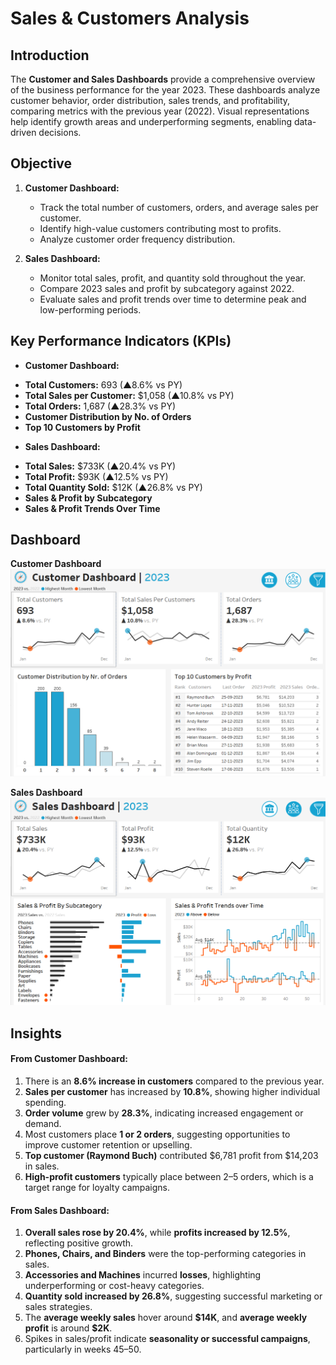 # Sales & Customers Analysis

## Introduction

The **Customer and Sales Dashboards** provide a comprehensive overview of the business performance for the year 2023. These dashboards analyze customer behavior, order distribution, sales trends, and profitability, comparing metrics with the previous year (2022). Visual representations help identify growth areas and underperforming segments, enabling data-driven decisions.

## Objective
1. **Customer Dashboard:**
   * Track the total number of customers, orders, and average sales per customer.
   * Identify high-value customers contributing most to profits.
   * Analyze customer order frequency distribution.

2. **Sales Dashboard:**
   * Monitor total sales, profit, and quantity sold throughout the year.
   * Compare 2023 sales and profit by subcategory against 2022.
   * Evaluate sales and profit trends over time to determine peak and low-performing periods.

## Key Performance Indicators (KPIs)

- **Customer Dashboard:**

* **Total Customers:** 693 (▲8.6% vs PY)
* **Total Sales per Customer:** \$1,058 (▲10.8% vs PY)
* **Total Orders:** 1,687 (▲28.3% vs PY)
* **Customer Distribution by No. of Orders**
* **Top 10 Customers by Profit**

- **Sales Dashboard:**

* **Total Sales:** \$733K (▲20.4% vs PY)
* **Total Profit:** \$93K (▲12.5% vs PY)
* **Total Quantity Sold:** \$12K (▲26.8% vs PY)
* **Sales & Profit by Subcategory**
* **Sales & Profit Trends Over Time**

## Dashboard
**Customer Dashboard**
![image](https://github.com/Ritik-M21/Data_Analysis_Projects/blob/main/Sales%20&%20Customers%20Analysis/customer%20dashboard.png?raw=true)

**Sales Dashboard**
![image](https://github.com/Ritik-M21/Data_Analysis_Projects/blob/main/Sales%20&%20Customers%20Analysis/sales%20dashboard.png?raw=true)

## Insights 

#### **From Customer Dashboard:**

1. There is an **8.6% increase in customers** compared to the previous year.
2. **Sales per customer** has increased by **10.8%**, showing higher individual spending.
3. **Order volume** grew by **28.3%**,  indicating increased engagement or demand.
4. Most customers place **1 or 2 orders**, suggesting opportunities to improve customer retention or upselling.
5. **Top customer (Raymond Buch)** contributed \$6,781 profit from \$14,203 in sales.
6. **High-profit customers** typically place between 2–5 orders, which is a target range for loyalty campaigns.

#### **From Sales Dashboard:**

1. **Overall sales rose by 20.4%**, while **profits increased by 12.5%**, reflecting positive growth.
2. **Phones, Chairs, and Binders** were the top-performing categories in sales.
3. **Accessories and Machines** incurred **losses**, highlighting underperforming or cost-heavy categories.
4. **Quantity sold increased by 26.8%**, suggesting successful marketing or sales strategies.
5. The **average weekly sales** hover around **\$14K**, and **average weekly profit** is around **\$2K**.
6. Spikes in sales/profit indicate **seasonality or successful campaigns**, particularly in weeks 45–50.

